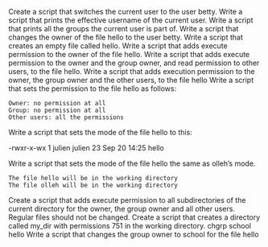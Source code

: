 Create a script that switches the current user to the user betty.
Write a script that prints the effective username of the current user.
Write a script that prints all the groups the current user is part of.
Write a script that changes the owner of the file hello to the user betty.
Write a script that creates an empty file called hello.
Write a script that adds execute permission to the owner of the file hello.
Write a script that adds execute permission to the owner and the group owner, and read permission to other users, to the file hello.
Write a script that adds execution permission to the owner, the group owner and the other users, to the file hello
Write a script that sets the permission to the file hello as follows:

    Owner: no permission at all
    Group: no permission at all
    Other users: all the permissions

Write a script that sets the mode of the file hello to this:

-rwxr-x-wx 1 julien julien 23 Sep 20 14:25 hello

Write a script that sets the mode of the file hello the same as olleh’s mode.

    The file hello will be in the working directory
    The file olleh will be in the working directory

Create a script that adds execute permission to all subdirectories of the current directory for the owner, the group owner and all other users. Regular files should not be changed.
Create a script that creates a directory called my_dir with permissions 751 in the working directory.
chgrp school hello
Write a script that changes the group owner to school for the file hello
